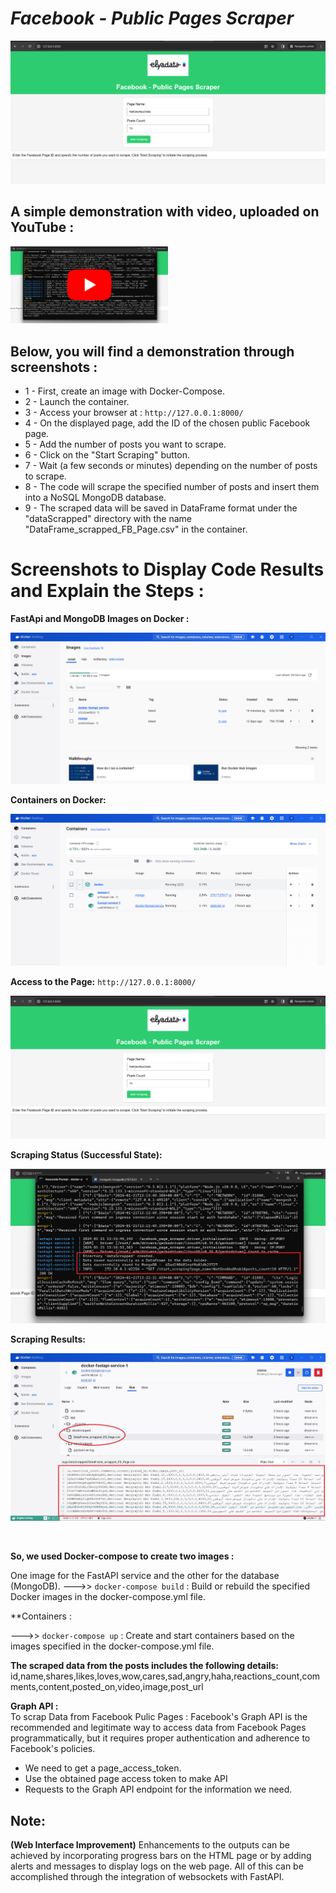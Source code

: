 # _Facebook - Public Pages Scraper_

![alt text](https://github.com/ELGTARI-Saif-Eddine/Scraping_FB/blob/main/screenshots/im_1.png)


## A simple demonstration with video, uploaded on YouTube :

[<img src="https://github.com/ELGTARI-Saif-Eddine/Scraping_FB/blob/main/screenshots/2.jpg" width="50%">](https://www.youtube.com/watch?v=rqkmqTb7Goc)


## Below, you will find a demonstration through screenshots :

- 1 - First, create an image with Docker-Compose.
- 2 - Launch the container.
- 3 - Access your browser at : ```http://127.0.0.1:8000/```
- 4 - On the displayed page, add the ID of the chosen public Facebook page.
- 5 - Add the number of posts you want to scrape.
- 6 - Click on the "Start Scraping" button.
- 7 - Wait (a few seconds or minutes) depending on the number of posts to scrape.
- 8 - The code will scrape the specified number of posts and insert them into a NoSQL MongoDB database.
- 9 - The scraped data will be saved in DataFrame format under the "dataScrapped" directory with the name "DataFrame_scrapped_FB_Page.csv" in the container.

# Screenshots to Display Code Results and Explain the Steps :
**FastApi and MongoDB Images on Docker :**

![alt text](https://github.com/ELGTARI-Saif-Eddine/Scraping_FB/blob/main/screenshots/im_3.png)

**Containers on Docker:**

![alt text](https://github.com/ELGTARI-Saif-Eddine/Scraping_FB/blob/main/screenshots/im_4.png)

**Access to the Page:**  ```http://127.0.0.1:8000/```

![alt text](https://github.com/ELGTARI-Saif-Eddine/Scraping_FB/blob/main/screenshots/im_1.png)

**Scraping Status (Successful State):**

![alt text](https://github.com/ELGTARI-Saif-Eddine/Scraping_FB/blob/main/screenshots/6.jpg)

**Scraping Results:**

![alt text](https://github.com/ELGTARI-Saif-Eddine/Scraping_FB/blob/main/screenshots/5.jpg)


</br>

**So, we used Docker-compose to create two images :** </br>

One image for the FastAPI service and the other for the database (MongoDB).
--->>  ```docker-compose build``` : Build or rebuild the specified Docker images in the docker-compose.yml file.

**Containers :*</br>*

--->>  ```docker-compose up``` :  Create and start containers based on the images specified in the docker-compose.yml file.
 
**The scraped data from the posts includes the following details:**</br>
id,name,shares,likes,loves,wow,cares,sad,angry,haha,reactions_count,comments,content,posted_on,video,image,post_url

**Graph API :** </br>
To scrap Data from Facebook Pulic Pages :
Facebook's Graph API is the recommended and legitimate way to access data from Facebook Pages programmatically, but it requires proper authentication and adherence to Facebook's policies.
- We need to get a page_access_token.
- Use the obtained page access token to make API 
- Requests to the Graph API endpoint for the information we need.
  
## Note: 
**(Web Interface Improvement)** Enhancements to the outputs can be achieved by incorporating progress bars on the HTML page or by adding alerts and messages to display logs on the web page. All of this can be accomplished through the integration of websockets with FastAPI.
